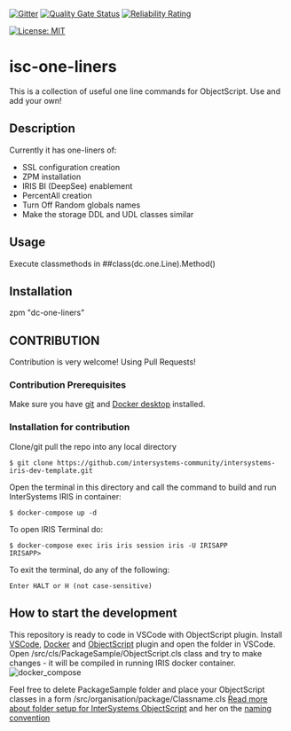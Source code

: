  [![Gitter](https://img.shields.io/badge/Available%20on-Intersystems%20Open%20Exchange-00b2a9.svg)](https://openexchange.intersystems.com/package/isc-one-liners)
 [![Quality Gate Status](https://community.objectscriptquality.com/api/project_badges/measure?project=intersystems_iris_community%2Fisc-one-liners&metric=alert_status)](https://community.objectscriptquality.com/dashboard?id=intersystems_iris_community%2Fisc-one-liners)
 [![Reliability Rating](https://community.objectscriptquality.com/api/project_badges/measure?project=intersystems_iris_community%2Fisc-one-liners&metric=reliability_rating)](https://community.objectscriptquality.com/dashboard?id=intersystems_iris_community%2Fisc-one-liners)

[![License: MIT](https://img.shields.io/badge/License-MIT-blue.svg?style=flat&logo=AdGuard)](https://github.com/evshvarov/isc-one-liners/blob/master/LICENSE)
# isc-one-liners
This is a collection of useful one line commands for ObjectScript. Use and add your own!

## Description
Currently it has one-liners of:
* SSL configuration creation
* ZPM installation
* IRIS BI (DeepSee) enablement
* PercentAll creation
* Turn Off Random globals names
* Make the storage DDL and UDL classes similar

## Usage
Execute classmethods in ##class(dc.one.Line).Method()


## Installation

zpm "dc-one-liners"


## CONTRIBUTION
Contribution is very welcome! Using Pull Requests!
### Contribution Prerequisites
Make sure you have [git](https://git-scm.com/book/en/v2/Getting-Started-Installing-Git) and [Docker desktop](https://www.docker.com/products/docker-desktop) installed.

### Installation for contribution 
Clone/git pull the repo into any local directory
```
$ git clone https://github.com/intersystems-community/intersystems-iris-dev-template.git
```

Open the terminal in this directory and call the command to build and run InterSystems IRIS in container:

```
$ docker-compose up -d
```

To open IRIS Terminal do:
```
$ docker-compose exec iris iris session iris -U IRISAPP
IRISAPP>
```

To exit the terminal, do any of the following:
```
Enter HALT or H (not case-sensitive)
```

## How to start the development
This repository is ready to code in VSCode with ObjectScript plugin.
Install [VSCode](https://code.visualstudio.com/), [Docker](https://marketplace.visualstudio.com/items?itemName=ms-azuretools.vscode-docker) and [ObjectScript](https://marketplace.visualstudio.com/items?itemName=daimor.vscode-objectscript) plugin and open the folder in VSCode.
Open /src/cls/PackageSample/ObjectScript.cls class and try to make changes - it will be compiled in running IRIS docker container.
![docker_compose](https://user-images.githubusercontent.com/2781759/76656929-0f2e5700-6547-11ea-9cc9-486a5641c51d.gif)

Feel free to delete PackageSample folder and place your ObjectScript classes in a form
/src/organisation/package/Classname.cls
[Read more about folder setup for InterSystems ObjectScript](https://community.intersystems.com/post/simplified-objectscript-source-folder-structure-package-manager)
and her on the [naming convention]()


